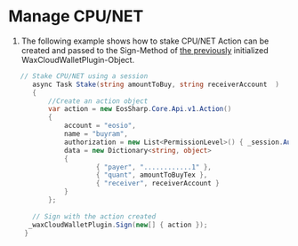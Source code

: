 # Manage CPU/NET

1. The following example shows how to stake CPU/NET Action can be created and passed to the Sign-Method of [the previously](https://liquiidio.gitbook.io/unity-plugin-suite/v/wcwunity/examples/example_a) initialized WaxCloudWalletPlugin-Object.

```csharp
   // Stake CPU/NET using a session
      async Task Stake(string amountToBuy, string receiverAccount  )
      {
          //Create an action object
          var action = new EosSharp.Core.Api.v1.Action()
          {
              account = "eosio",
              name = "buyram",
              authorization = new List<PermissionLevel>() { _session.Auth },
              data = new Dictionary<string, object>
              {
                      { "payer", "............1" },
                      { "quant", amountToBuyTex },
                      { "receiver", receiverAccount }
              }
          };
		
	  // Sign with the action created
	 _waxCloudWalletPlugin.Sign(new[] { action });
	}
```
